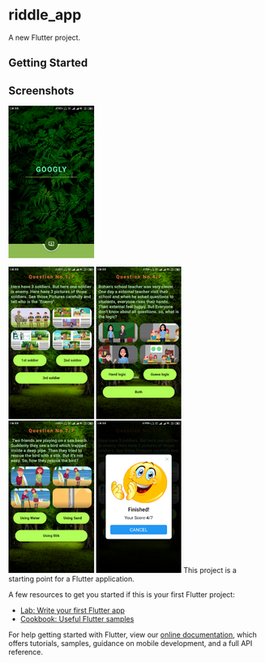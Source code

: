 # riddle_app

A new Flutter project.

## Getting Started

## Screenshots
<!--<img height="300px" src="quiz1.mkv"> --> <img height="300px" src="quiz2.png"> 
<img height="300px" src="quiz3.png"> <img height="300px" src="quiz4.png"> 
<img height="300px" src="quiz5.png"> <img height="300px" src="quiz6.png">
This project is a starting point for a Flutter application.

A few resources to get you started if this is your first Flutter project:

- [Lab: Write your first Flutter app](https://flutter.dev/docs/get-started/codelab)
- [Cookbook: Useful Flutter samples](https://flutter.dev/docs/cookbook)

For help getting started with Flutter, view our
[online documentation](https://flutter.dev/docs), which offers tutorials,
samples, guidance on mobile development, and a full API reference.
